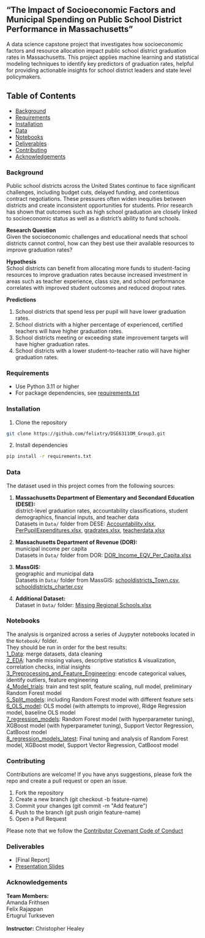## “The Impact of Socioeconomic Factors and Municipal Spending on Public School District Performance in Massachusetts”

A data science capstone project that investigates how socioeconomic factors and resource allocation impact public school district graduation rates in Massachusetts.  This project applies machine learning and statistical modeling techniques to identify key predictors of graduation rates, helpful for providing actionable insights for school district leaders and state level policymakers.


## Table of Contents
- [Background](#background)
- [Requirements](#requirements)
- [Installation](#installation)
- [Data](#data)
- [Notebooks](#notebooks)
- [Deliverables](#deliverables)
- [Contributing](#contributing)
- [Acknowledgements](#acknowledgements)        


### Background
Public school districts across the United States continue to face significant challenges, including budget cuts, delayed funding, and contentious contract negotiations.  These pressures often widen inequities between districts and create inconsistent opportunities for students.  Prior research has shown that outcomes such as high school graduation are closely linked to socioeconomic status as well as a district’s ability to fund schools.

**Research Question** <br>
Given the socioeconomic challenges and educational needs that school districts cannot control, how can they best use their available resources to improve graduation rates?

**Hypothesis** <br>
School districts can benefit from allocating more funds to student-facing resources to improve graduation rates because increased investment in areas such as teacher experience, class size, and school performance correlates with improved student outcomes and reduced dropout rates.

**Predictions** <br>
1) School districts that spend less per pupil will have lower graduation rates.
2) School districts with a higher percentage of experienced, certified teachers will have higher graduation rates.
3) School districts meeting or exceeding state improvement targets will have higher graduation rates.
4) School districts with a lower student-to-teacher ratio will have higher graduation rates.

### Requirements
- Use Python 3.11 or higher
- For package dependencies, see [requirements.txt](requirements.txt)

### Installation
1) Clone the repository
```bash
git clone https://github.com/felixtry/DSE6311OM_Group3.git
```
2) Install dependencies
```bash
pip install -r requirements.txt
```

### Data
The dataset used in this project comes from the following sources:
1. **Massachusetts Department of Elementary and Secondard Education (DESE):**  
district-level graduation rates, accountability classifications, student demographics, financial inputs, and teacher data  
Datasets in `Data/` folder from DESE: [Accountability.xlsx](Data/Accountability.xlsx), [PerPupilExpenditures.xlsx](Data/PerPupilExpenditures.xlsx), [gradrates.xlsx](Data/gradrates.xlsx), [teacherdata.xlsx](Data/teacherdata.xlsx)
    
2. **Massachusetts Department of Revenue (DOR):**  
municipal income per capita  
Datasets in `Data/` folder from DOR: [DOR_Income_EQV_Per_Capita.xlsx](DOR_Income_EQV_Per_Capita.xlsx)  
  
3. **MassGIS:**  
geographic and municipal data  
Datasets in `Data/` folder from MassGIS: [schooldistricts_Town.csv](schooldistricts_Town.csv), [schooldistricts_charter.csv](schooldistricts_charter.csv)
  
4. **Additional Dataset:**  
Dataset in `Data/` folder: [Missing Regional Schools.xlsx](https://github.com/felixtry/DSE6311OM_Group3/blob/amanda_updates/Data/Missing%20Regional%20Schools.xlsx)
   


### Notebooks
The analysis is organized across a series of Juypyter notebooks located in the `Notebook/` folder.  
They should be run in order for the best results:  
[1_Data](Notebook/1_Data.ipynb): merge datasets, data cleaning  
[2_EDA](Notebook/2_EDA.ipynb): handle missing values, descriptive statistics & visualization, correlation checks, initial insights  
[3_Preprocessing_and_Feature_Engineering](Notebook/3_Preprocessing_and_Feature_Engineering.ipynb): encode categorical values, identify outliers, feature engineering  
[4_Model_trials](Notebook/4_Model_trials.ipynb): train and test split, feature scaling, null model, preliminary Random Forest model  
[5_Split_models](Notebook/5_Split_models.ipynb): including Random Forest model with different feature sets  
[6_OLS_model](Notebook/6_OLS_model.ipynb): OLS model (with attempts to improve), Ridge Regression model, baseline OLS model  
[7_regression_models](Notebook/7_regression_models.ipynb): Random Forest model (with hyperparameter tuning), XGBoost model (with hyperparameter tuning), Support Vector Regression, CatBoost model  
[8_regression_models_latest](Notebook/8_regression_models_latest.ipynb): Final tuning and analysis of Random Forest model,  XGBoost model, Support Vector Regression, CatBoost model


### Contributing
Contributions are welcome!
If you have anys suggestions, please fork the repo and create a pull request or open an issue. <br>

1) Fork the repository
2) Create a new branch (git checkout -b feature-name)
3) Commit your changes (git commit -m "Add feature")
4) Push to the branch (git push origin feature-name)
5) Open a Pull Request  
  
Please note that we follow the [Contributor Covenant Code of Conduct](http://contributor-covenant.org/version/1/3/0/)

### Deliverables
- [Final Report]
- [Presentation Slides](https://drive.google.com/file/d/1SIjCxUSnnImaJNqD9ohsQCvLM_JT34Uq/view?usp=drive_link)

### Acknowledgements
**Team Members:** <br>
              Amanda Frithsen <br>
              Felix Rajappan <br>
              Ertugrul Turkseven <br>
              <br>
**Instructor:** Christopher Healey
